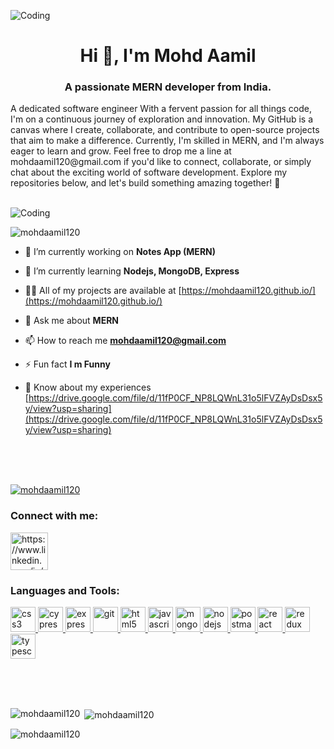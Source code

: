 <!--
<img alt="Coding" align="right" width="100%" src="[https://camo.githubusercontent.com/56362def1bbc81d47e30e00d1f680d6698e05f1175c47957ef4a058ff3a840d5/68747470733a2f2f6c66736f6c7574696f6e732e6e65742f77702d636f6e74656e742f75706c6f6164732f323032312f31322f46756c6c2d537461636b2d446576656c6f706d656e742d46656174757265642d496d6167652d4c6576656c466976652d536f6c7574696f6e732e676966](https://camo.githubusercontent.com/0dbe167d7b778f5e825114a095ad46a2c852ba91fc82ec2d4fd8865c67ecd2a1/68747470733a2f2f7777772e61616c7068612e6e65742f77702d636f6e74656e742f75706c6f6164732f323032302f31322f66756c6c2d737461636b2d646576656c6f706d656e742e676966)"/>
-->
![Coding](https://camo.githubusercontent.com/0dbe167d7b778f5e825114a095ad46a2c852ba91fc82ec2d4fd8865c67ecd2a1/68747470733a2f2f7777772e61616c7068612e6e65742f77702d636f6e74656e742f75706c6f6164732f323032302f31322f66756c6c2d737461636b2d646576656c6f706d656e742e676966)

<!--
![Coding](https://camo.githubusercontent.com/56362def1bbc81d47e30e00d1f680d6698e05f1175c47957ef4a058ff3a840d5/68747470733a2f2f6c66736f6c7574696f6e732e6e65742f77702d636f6e74656e742f75706c6f6164732f323032312f31322f46756c6c2d537461636b2d446576656c6f706d656e742d46656174757265642d496d6167652d4c6576656c466976652d536f6c7574696f6e732e676966)
-->
<!--
[![MasterHead](https://camo.githubusercontent.com/56362def1bbc81d47e30e00d1f680d6698e05f1175c47957ef4a058ff3a840d5/68747470733a2f2f6c66736f6c7574696f6e732e6e65742f77702d636f6e74656e742f75706c6f6164732f323032312f31322f46756c6c2d537461636b2d446576656c6f706d656e742d46656174757265642d496d6167652d4c6576656c466976652d536f6c7574696f6e732e676966?s=900)](https://mohdaamil120.io)
-->
<h1 align="center">Hi 👋, I'm Mohd Aamil</h1>
<h3 align="center">A passionate MERN developer from India.</h3>
A dedicated software engineer With a fervent passion for all things code, I'm on a continuous journey of exploration and innovation. My GitHub is a canvas where I create, collaborate, and contribute to open-source projects that aim to make a difference. Currently, I'm skilled in MERN, and I'm always eager to learn and grow. Feel free to drop me a line at mohdaamil120@gmail.com if you'd like to connect, collaborate, or simply chat about the exciting world of software development. Explore my repositories below, and let's build something amazing together! 🚀
<br/>
<br/>

![Coding](https://user-images.githubusercontent.com/58109796/233058941-9dd6c50a-a5ea-45fd-b788-c3bb8e00bffe.gif)

<!--
<img alt="Coding" align="right" width="400" src="https://camo.githubusercontent.com/e20822b4282c07ffd010cd05f855a6561d3b62358ca9e607e4901288dd748fcb/68747470733a2f2f63646e2e6472696262626c652e636f6d2f75736572732f323133313939332f73637265656e73686f74732f343934383733362f74686f75676874776f726b732d6769665f6472696262626c652e676966"/>
-->
<p align="left"> <img src="https://komarev.com/ghpvc/?username=mohdaamil120&label=Profile%20views&color=0e75b6&style=flat" alt="mohdaamil120" /> </p>

- 🔭 I’m currently working on **Notes App (MERN)**

- 🌱 I’m currently learning **Nodejs, MongoDB, Express**

- 👨‍💻 All of my projects are available at [https://mohdaamil120.github.io/](https://mohdaamil120.github.io/)

- 💬 Ask me about **MERN**

- 📫 How to reach me **mohdaamil120@gmail.com**
- ⚡ Fun fact **I m Funny**

- 📄 Know about my experiences [https://drive.google.com/file/d/11fP0CF_NP8LQWnL31o5lFVZAyDsDsx5y/view?usp=sharing](https://drive.google.com/file/d/11fP0CF_NP8LQWnL31o5lFVZAyDsDsx5y/view?usp=sharing)

  <br/>
  <br/>
  <br/>
<p align="left"> <a href="https://github.com/ryo-ma/github-profile-trophy"><img src="https://github-profile-trophy.vercel.app/?username=mohdaamil120" alt="mohdaamil120" /></a> </p>


<h3 align="left">Connect with me:</h3>
<p align="left">
<a href="https://linkedin.com/in/mohd-aamil/" target="blank"><img align="center" src="https://cliply.co/wp-content/uploads/2021/02/372102050_LINKEDIN_ICON_TRANSPARENT_1080.gif" alt="https://www.linkedin.com/in/mohd-aamil/"  width="60" /></a>
</p>


<h3 align="left">Languages and Tools:</h3>
<p align="left"> <a href="https://www.w3schools.com/css/" target="_blank" rel="noreferrer"> <img src="https://icon-library.com/images/css3-icon/css3-icon-6.jpg" alt="css3" width="40" height="40"/> </a> <a href="https://www.cypress.io" target="_blank" rel="noreferrer"> <img src="https://pbs.twimg.com/profile_images/1512090708181725184/KAPAXmDg_400x400.jpg" alt="cypress" width="40" height="40"/> </a> <a href="https://expressjs.com" target="_blank" rel="noreferrer"> <img src="https://encrypted-tbn0.gstatic.com/images?q=tbn:ANd9GcQsEjCQNyD3_JGsmTZ1Ng0a3WefsXra98wzCw&usqp=CAU" alt="express" width="40" height="40"/> </a> <a href="https://git-scm.com/" target="_blank" rel="noreferrer"> <img src="https://www.vectorlogo.zone/logos/git-scm/git-scm-icon.svg" alt="git" width="40" height="40"/> </a> <a href="https://www.w3.org/html/" target="_blank" rel="noreferrer"> <img src="https://encrypted-tbn0.gstatic.com/images?q=tbn:ANd9GcSftpyvOickntVa0T_ndxWe5rS5iPP6O7v5JQ&usqp=CAU" alt="html5" width="40" height="40"/> </a> <a href="https://developer.mozilla.org/en-US/docs/Web/JavaScript" target="_blank" rel="noreferrer"> <img src="https://encrypted-tbn0.gstatic.com/images?q=tbn:ANd9GcSrp1QpQ8dSnMkof1qDRlrOJ25PBNlEVg-EFg&usqp=CAU" alt="javascript" width="40" height="40"/> </a> <a href="https://www.mongodb.com/" target="_blank" rel="noreferrer"> <img src="https://encrypted-tbn0.gstatic.com/images?q=tbn:ANd9GcRiJ_y8kTFn2mCvDWhYHaHqRHphHVToQHM97w&usqp=CAU" alt="mongodb" width="40" height="40"/> </a> <a href="https://nodejs.org" target="_blank" rel="noreferrer"> <img src="https://encrypted-tbn0.gstatic.com/images?q=tbn:ANd9GcSrXjckwvuYvbgBisgfgOtpRYaD71l8gg8-dQ&usqp=CAU" alt="nodejs" width="40" height="40"/> </a> <a href="https://postman.com" target="_blank" rel="noreferrer"> <img src="https://www.vectorlogo.zone/logos/getpostman/getpostman-icon.svg" alt="postman" width="40" height="40"/> </a> <a href="https://reactjs.org/" target="_blank" rel="noreferrer"> <img src="https://encrypted-tbn0.gstatic.com/images?q=tbn:ANd9GcRfswYDvaQxO2CBPZAehktn6KK1o2RoPCjVuQ&usqp=CAU" alt="react" width="40" height="40"/> </a> <a href="https://redux.js.org" target="_blank" rel="noreferrer"> <img src="https://encrypted-tbn0.gstatic.com/images?q=tbn:ANd9GcTYl5GeHPqcOqJHBHfUv3oWo00pcTMbGLXWIw&usqp=CAU" alt="redux" width="40" height="40"/> </a> <a href="https://www.typescriptlang.org/" target="_blank" rel="noreferrer"> <img src="https://encrypted-tbn0.gstatic.com/images?q=tbn:ANd9GcTogteZBTlY9fl_S5DbZBj5W_3vxSjmhCs6kQ&usqp=CAU" alt="typescript" width="40" height="40"/> </a> </p>

<br/>
<br/>
<br/>
<p><img align="left" src="https://github-readme-stats.vercel.app/api/top-langs?username=mohdaamil120&show_icons=true&locale=en&layout=compact" alt="mohdaamil120" /></p>

<p>&nbsp;<img align="center" src="https://github-readme-stats.vercel.app/api?username=mohdaamil120&show_icons=true&locale=en" alt="mohdaamil120" /></p>

<p><img align="center" src="https://github-readme-streak-stats.herokuapp.com/?user=mohdaamil120&" alt="mohdaamil120" /></p>



<!--
### Hi there, I'm Mohd Aamil 👋


## About Me

I'm Mohd Aamil, a passionate software developer with expertise in Web development. I love building cool projects and contributing to open-source. Feel free to connect with me on [LinkedIn](https://www.linkedin.com/in/mohd-aamil/).

- 🔭 I’m currently working on My Portfolio
- 🌱 I’m constantly Learning and Exploring new things in Web Development 
- 👯 I’m open to collaboration and always excited to connect with team members
- 👨‍💻 All of my projects are available at - Portfolio Link https://mohdaamil120.github.io/
- 🤔 I’m looking for help with great skills
- 💬 Ask me about Web Development
- 📫 How to reach me: mohdaamil120@gmail.com  
- ⚡ Fun fact: I'm a bachelor's graduate in Science.
- 🌍 Based in Shahjahanpur, India

## Profile

- Portfolio: https://mohdaamil120.github.io
- Email: mohdaamil120@gmail.com

## Skills and Technologies

Here are some of the skills and technologies I'm proficient in:
* HTML, CSS, and JS
* React.js, and Chakra UI

## Projects

1. Travello
     * https://sensational-starship-6bc092.netlify.app/
     * Description:- Collaborative on a Project with a team of 4 members in a span of 5 days. Travel website with user side and Admin Side. Users can book any destination and make 
       payments as well. Technologies used HTML, CSS, and JS. 

2. Norway Tour
     * https://iridescent-mooncake-f907eb.netlify.app/
     * Description:- Solo Project in a span of 5 days. It's a winter travel website with a user side. Users can book any destination in Norway. Technologies used React, etc.

## GitHub Stats

<img src="https://github-readme-stats.vercel.app/api?username=mohdaamil120&&show_icons=true&title_color=ffffff&icon_color=bb2acf&text_color=daf7dc&bg_color=151515" alt="github-stats"/>

## Contacts

- Email: mohdaamil120@gmail.com

## Address

👋 Hey there, I'm Mohd Aamil, a dedicated software engineer based in the vibrant city of Shahjahanpur, India. With a fervent passion for all things code, I'm on a continuous journey of exploration and innovation. My GitHub is a canvas where I create, collaborate, and contribute to open-source projects that aim to make a difference. Currently, I'm sharpening my skills in MERN, and I'm always eager to learn and grow. Feel free to drop me a line at mohdaamil120@gmail.com if you'd like to connect, collaborate, or simply chat about the exciting world of software development. Explore my repositories below, and let's build something amazing together! 🚀
-->

<!--
**mohdaamil120/mohdaamil120** is a ✨ _special_ ✨ repository because its `README.md` (this file) appears on your GitHub profile.

Here are some ideas to get you started:

- 🔭 I’m currently working on ...
- 🌱 I’m currently learning ...
- 👯 I’m looking to collaborate on ...
- 🤔 I’m looking for help with ...
- 💬 Ask me about ...
- 📫 How to reach me: ...
- 😄 Pronouns: ...
- ⚡ Fun fact: ...
-->
